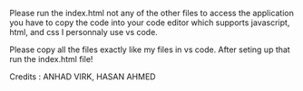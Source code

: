 Please run the index.html not any of the other files to access the application you have to copy the code into your code editor which supports javascript, html, and css I personnaly use vs code.

Please copy all the files exactly like my files in vs code. After seting up that run the index.html file!


Credits : ANHAD VIRK, HASAN AHMED



